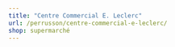 ```yaml
---
title: "Centre Commercial E. Leclerc"
url: /perrusson/centre-commercial-e-leclerc/
shop: supermarché
---
```

